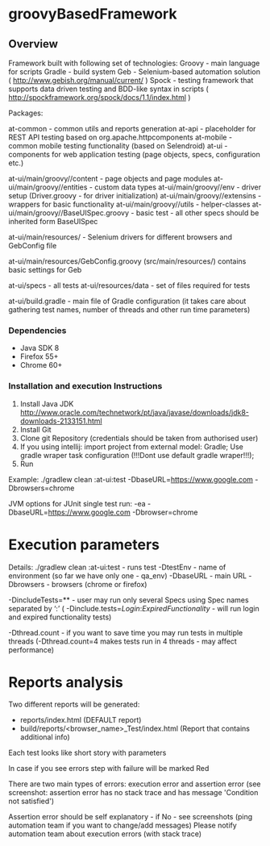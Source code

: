# groovyBasedFramework

## Overview

Framework built with following set of technologies:
Groovy - main language for scripts
Gradle - build system
Geb - Selenium-based automation solution ( http://www.gebish.org/manual/current/ )
Spock - testing framework that supports data driven testing and BDD-like syntax in scripts ( http://spockframework.org/spock/docs/1.1/index.html )

Packages:

at-common - common utils and reports generation
at-api  - placeholder for REST API testing based on org.apache.httpcomponents
at-mobile - common mobile testing functionality (based on Selendroid)
at-ui - components for web application testing (page objects, specs, configuration etc.)

at-ui/main/groovy//content - page objects and page modules
at-ui/main/groovy//entities - custom data types
at-ui/main/groovy//env - driver setup (Driver.groovy - for driver initialization)
at-ui/main/groovy//extensins - wrappers for basic functionality
at-ui/main/groovy//utils - helper-classes
at-ui/main/groovy//BaseUISpec.groovy - basic test - all other specs should be inherited form BaseUISpec

at-ui/main/resources/ - Selenium drivers for different browsers and GebConfig file

at-ui/main/resources/GebConfig.groovy (src/main/resources/) contains basic settings for Geb

at-ui/specs - all tests
at-ui/resources/data - set of files required for tests

at-ui/build.gradle - main file of Gradle configuration (it takes care about gathering test names, number of threads and other run time parameters)

### Dependencies
- Java SDK 8
- Firefox 55+
- Chrome 60+

### Installation and execution Instructions

1. Install Java JDK http://www.oracle.com/technetwork/pt/java/javase/downloads/jdk8-downloads-2133151.html
2. Install Git
3. Clone git Repository (credentials should be taken from authorised user)
4. If you using intellij: import project from external model: Gradle; Use gradle wraper task configuration (!!!Dont use default gradle wraper!!!);
5. Run

Example: ./gradlew clean :at-ui:test -DbaseURL=https://www.google.com -Dbrowsers=chrome

JVM options for JUnit single test run: -ea -DbaseURL=https://www.google.com -Dbrowser=chrome

# Execution parameters

Details:
./gradlew clean :at-ui:test  - runs test
-DtestEnv - name of environment (so far we have only one - qa_env)
-DbaseURL - main URL
-Dbrowsers - browsers (chrome or firefox)

-DincludeTests=** - user may run only several Specs using Spec names separated by ‘:’
( -Dinclude.tests=*Login*:*ExpiredFunctionality* - will run login and expired functionality tests)

-Dthread.count - if you want to save time you may run tests in multiple threads
(-Dthread.count=4 makes tests run in 4 threads - may affect performance)

# Reports analysis

Two different reports will be generated:

- reports/index.html  (DEFAULT report)
- build/reports/<browser_name>_Test/index.html (Report that contains additional info)

Each test looks like short story with parameters

In case if you see errors step with failure will be marked Red

There are two main types of errors: execution error and assertion error (see screenshot: assertion error has no stack trace and has message 'Condition not satisfied')

Assertion error should be self explanatory - if No - see screenshots (ping automation team if you want to change/add messages)
Please notify automation team about execution errors (with stack trace)


